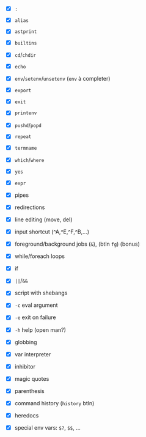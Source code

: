 - [x] `:`
- [x] `alias`
- [x] `astprint`
- [x] `builtins`
- [x] `cd`/`chdir`
- [x] `echo`
- [x] `env`/`setenv`/`unsetenv` (`env` à completer)
- [x] `export`
- [x] `exit`
- [x] `printenv`
- [x] `pushd`/`popd`
- [x] `repeat`
- [x] `termname`
- [x] `which`/`where`
- [x] `yes`
- [x] `expr`

- [x] pipes
- [x] redirections
- [x] line editing (move, del)
- [x] input shortcut (^A,^E,^F,^B,...)
- [x] foreground/background jobs (`&`), (btln `fg`) (bonus) 
- [x] while/foreach loops
- [x] if
- [x] `||`/`&&`
- [x] script with shebangs
- [x] `-c` eval argument
- [x] `-e` exit on failure
- [x] `-h` help (open man?)
- [x] globbing
- [x] var interpreter
- [x] inhibitor
- [x] magic quotes
- [x] parenthesis
- [x] command history (`history` btln)
- [x] heredocs
- [x] special env vars: `$?`, `$$`, ...
